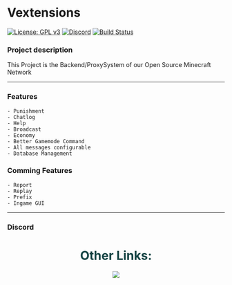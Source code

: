 # Vextensions

[![License: GPL v3](https://img.shields.io/badge/License-GPL%20v3-blue.svg)](LICENSE)
[![Discord](https://img.shields.io/discord/785956343407181824.svg)](https://discord.gg/wvcX92VyEH)
[![Build Status](https://ci.vironlab.eu/job/MC-Backend/badge/icon)](https://ci.vironlab.eu/job/MC-Backend/)

### Project description

This Project is the Backend/ProxySystem of our Open Source Minecraft Network

---

### Features

    - Punishment
    - Chatlog
    - Help
    - Broadcast
    - Economy
    - Better Gamemode Command
    - All messages configurable
    - Database Management

### Comming Features

    - Report
    - Replay
    - Prefix
    - Ingame GUI

---

### Discord

<div align="center">
    <h1 style="color:#154444">Other Links:</h1>
    <a style="color:#00ff00" target="_blank" href="https://discord.gg/wvcX92VyEH"><img src="https://img.shields.io/discord/785956343407181824?label=vironlab.eu%20Discord&logo=Discord&logoColor=%23ffffff&style=flat-square"></img></a>
</div>
